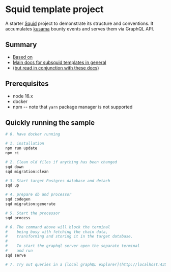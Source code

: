 # Squid template project

A starter [Squid](https://subsquid.io) project to demonstrate its structure and conventions.
It accumulates [kusama](https://kusama.network) bounty events and serves them via GraphQL API.

## Summary

- [Based on ]()
- [Main docs for subsquid templates in general]()
- [(but read in conjunction with these docs)]()

## Prerequisites

* node 16.x
* docker
* npm -- note that `yarn` package manager is not supported

## Quickly running the sample

```bash
# 0. have docker running

# 1. installation
npm run update
npm ci

# 2. Clean old files if anything has been changed
sqd down
sqd migration:clean

# 3. Start target Postgres database and detach
sqd up

# 4. prepare db and processor
sqd codegen
sqd migration:generate

# 5. Start the processor
sqd process

# 6. The command above will block the terminal
#    being busy with fetching the chain data, 
#    transforming and storing it in the target database.
#
#    To start the graphql server open the separate terminal
#    and run
sqd serve

# 7. Try out queries in a [local graphQL explorer](http://localhost:4350/graphql)

```

